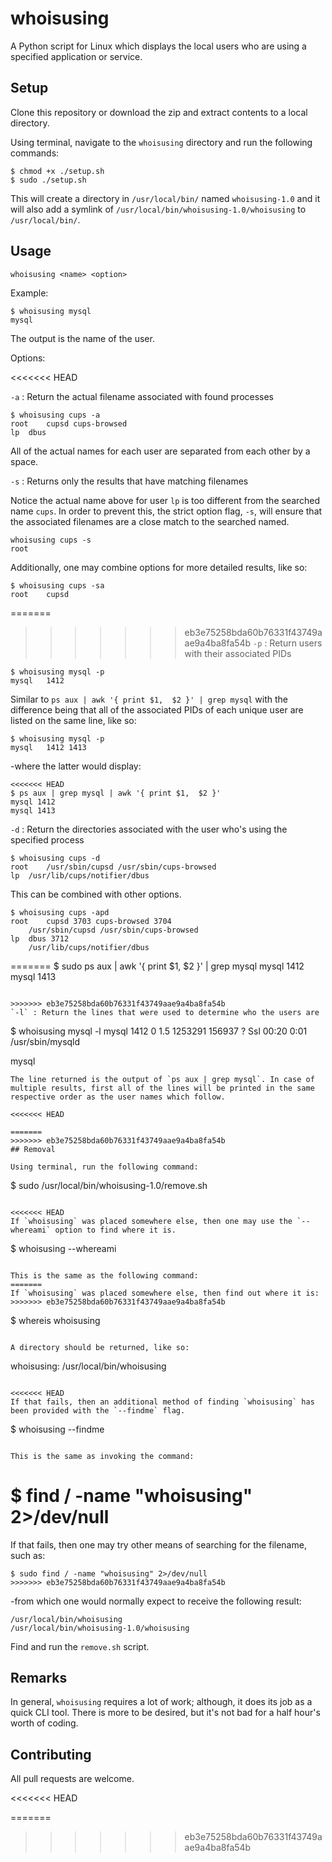 # whoisusing
A Python script for Linux which displays the local users who are using a specified application or service.

## Setup
Clone this repository or download the zip and extract contents to a local directory.

Using terminal, navigate to the `whoisusing` directory and run the following commands:

```
$ chmod +x ./setup.sh
$ sudo ./setup.sh
```
This will create a directory in `/usr/local/bin/` named `whoisusing-1.0` and it will also add a symlink of `/usr/local/bin/whoisusing-1.0/whoisusing` to `/usr/local/bin/`.

## Usage

`whoisusing <name> <option>` 

Example:
```
$ whoisusing mysql
mysql
```
The output is the name of the user.

Options:

<<<<<<< HEAD

`-a` : Return the actual filename associated with found processes

```
$ whoisusing cups -a
root	cupsd cups-browsed 
lp	dbus
```

All of the actual names for each user are separated from each other by a space.


`-s` : Returns only the results that have matching filenames

Notice the actual name above for user `lp` is too different from the searched name `cups`. In order to prevent this, the strict option flag, `-s`, will ensure that the associated filenames are a close match to the searched named.

```
whoisusing cups -s
root
```
Additionally, one may combine options for more detailed results, like so:

```
$ whoisusing cups -sa
root	cupsd 
```


=======
>>>>>>> eb3e75258bda60b76331f43749aae9a4ba8fa54b
`-p` : Return users with their associated PIDs

```
$ whoisusing mysql -p
mysql   1412
```
Similar to `ps aux | awk '{ print $1,  $2 }' | grep mysql` with the difference being that all of the associated PIDs of each unique user are listed on the same line, like so:

```
$ whoisusing mysql -p
mysql   1412 1413
```

-where the latter would display:

```
<<<<<<< HEAD
$ ps aux | grep mysql | awk '{ print $1,  $2 }'
mysql 1412
mysql 1413
```

`-d` : Return the directories associated with the user who's using the specified process

```
$ whoisusing cups -d
root	/usr/sbin/cupsd /usr/sbin/cups-browsed 
lp	/usr/lib/cups/notifier/dbus 
```

This can be combined with other options.

```
$ whoisusing cups -apd
root	cupsd 3703 cups-browsed 3704 
	/usr/sbin/cupsd /usr/sbin/cups-browsed 
lp	dbus 3712 
	/usr/lib/cups/notifier/dbus 
```


=======
$ sudo ps aux | awk '{ print $1,  $2 }' | grep mysql
mysql   1412
mysql   1413
```

>>>>>>> eb3e75258bda60b76331f43749aae9a4ba8fa54b
`-l` : Return the lines that were used to determine who the users are

```
$ whoisusing mysql -l
mysql     1412  0  1.5 1253291 156937 ?      Ssl  00:20   0:01 /usr/sbin/mysqld

mysql
```
The line returned is the output of `ps aux | grep mysql`. In case of multiple results, first all of the lines will be printed in the same respective order as the user names which follow.

<<<<<<< HEAD

=======
>>>>>>> eb3e75258bda60b76331f43749aae9a4ba8fa54b
## Removal

Using terminal, run the following command:

```
$ sudo /usr/local/bin/whoisusing-1.0/remove.sh
```

<<<<<<< HEAD
If `whoisusing` was placed somewhere else, then one may use the `--whereami` option to find where it is.

```
$ whoisusing --whereami
```

This is the same as the following command:
=======
If `whoisusing` was placed somewhere else, then find out where it is:
>>>>>>> eb3e75258bda60b76331f43749aae9a4ba8fa54b

```
$ whereis whoisusing
```

A directory should be returned, like so:

```
whoisusing: /usr/local/bin/whoisusing
```

<<<<<<< HEAD
If that fails, then an additional method of finding `whoisusing` has been provided with the `--findme` flag.

```
$ whoisusing --findme
```

This is the same as invoking the command:

```
$ find / -name "whoisusing" 2>/dev/null
=======
If that fails, then one may try other means of searching for the filename, such as:

```
$ sudo find / -name "whoisusing" 2>/dev/null
>>>>>>> eb3e75258bda60b76331f43749aae9a4ba8fa54b
```

-from which one would normally expect to receive the following result:

```
/usr/local/bin/whoisusing
/usr/local/bin/whoisusing-1.0/whoisusing
```

Find and run the `remove.sh` script.

## Remarks

In general, `whoisusing` requires a lot of work; although, it does its job as a quick CLI tool. There is more to be desired, but it's not bad for a half hour's worth of coding.

## Contributing

All pull requests are welcome. 

<<<<<<< HEAD

=======
>>>>>>> eb3e75258bda60b76331f43749aae9a4ba8fa54b
